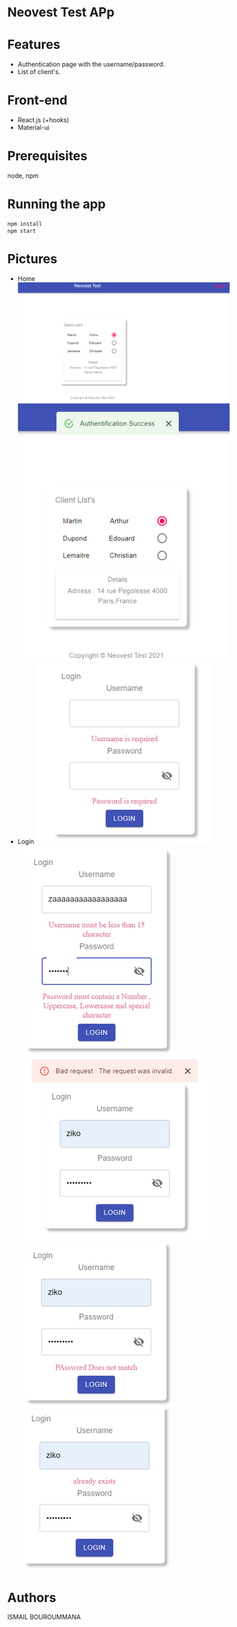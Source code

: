 # Neovest Test APp
  
# Features
  * Authentication page with the username/password.
  * List of client's.

# Front-end
  * React.js (+hooks)
  * Material-ui
# Prerequisites
  node, npm
# Running the app
```
npm install
npm start
```
# Pictures
* Home
![Home](src/images/home0.png)
![Home](src/images/home.png)
* Login
![Gestion Error](src/images/required.png)
![Gestion Error](src/images/gestion_Erreur.png)
![Gestion Error](src/images/gestion_Erreur_Back.png)
![Gestion Error](src/images/notmatch.png)
![Gestion Error](src/images/already_exist.png)
# Authors
ISMAIL BOUROUMMANA
